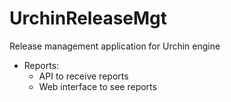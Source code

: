 # UrchinReleaseMgt
Release management application for Urchin engine

- Reports:
  - API to receive reports
  - Web interface to see reports
